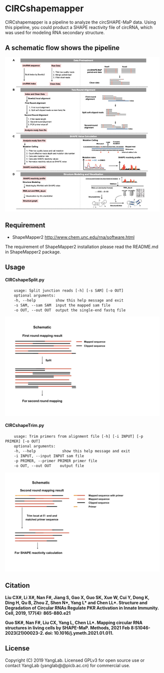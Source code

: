CIRCshapemapper
============================================
CIRCshapemapper is a pipeline to analyze the circSHAPE-MaP data. Using this pipeline, you could product  a SHAPE reactivity file of circRNA, which was used for modeling RNA secondary structure.

A schematic flow shows the pipeline
-------------------------------------

![image](https://github.com/YangLab/circSHAPEmapper/blob/master/manual/CIRCshapemapper_pipeline.jpeg)

Requirement
------------------------------------
* ShapeMapper2   http://www.chem.unc.edu/rna/software.html

The requirement of ShapeMapper2 installation please read the README.md in ShapeMapper2 package. 

Usage
----------------------------------
#### CIRCshapeSplit.py
		usage: Split junction reads [-h] [-s SAM] [-o OUT]	
		optional arguments:
		-h, --help         show this help message and exit
		-s SAM, --sam SAM  input the mapped sam file
		-o OUT, --out OUT  output the single-end fastq file

![image](https://github.com/YangLab/circSHAPEmapper/blob/master/manual/002.jpeg)

#### CIRCshapeTrim.py

		usage: Trim primers from alignment file [-h] [-i INPUT] [-p PRIMER] [-o OUT]
		optional arguments:
		-h, --help            show this help message and exit
		-i INPUT, --input INPUT sam file
		-p PRIMER, --primer PRIMER primer file 
		-o OUT, --out OUT    output file
![image](https://github.com/YangLab/circSHAPEmapper/blob/master/manual/003.jpeg)



## Citation
**Liu CX#, Li X#, Nan F#, Jiang S, Gao X, Guo SK, Xue W, Cui Y, Dong K, Ding H, Qu B, Zhou Z, Shen N\*, Yang L\* and Chen LL\*. Structure and Degradation of Circular RNAs Regulate PKR Activation in Innate Immunity. Cell, 2019, 177(4): 865-880.e21**

**Guo SK#, Nan F#, Liu CX, Yang L, Chen LL\*. Mapping circular RNA structures in living cells by SHAPE-MaP. Methods, 2021 Feb 8:S1046-2023(21)00023-2. doi: 10.1016/j.ymeth.2021.01.011.**
## License
Copyright (C) 2019 YangLab. Licensed GPLv3 for open source use or contact YangLab (yanglab@@picb.ac.cn) for commercial use.